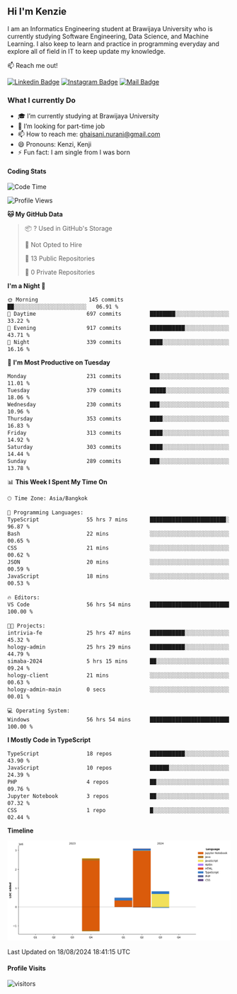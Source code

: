 ## Hi I'm Kenzie


I am an Informatics Engineering student at Brawijaya University who is currently studying Software Engineering, Data Science, and Machine Learning. I also keep to learn and practice in programming everyday and explore all of field in IT to keep update my knowledge.

:mailbox: Reach me out!

[![Linkedin Badge](https://img.shields.io/badge/-Kenzie_Taqiyassar-0e76a8?style=flat&labelColor=0e76a8&logo=linkedin&logoColor=white)](https://www.linkedin.com/in/kenzie-taqiyassar-37458b1aa/) 
[![Instagram Badge](https://img.shields.io/badge/-@__kenziehh_-e84393?style=flat&labelColor=e84393&logo=instagram&logoColor=white)](https://www.instagram.com/_kenziehh/) 
[![Mail Badge](https://img.shields.io/badge/-ghaisani.nurani-c0392b?style=flat&labelColor=c0392b&logo=gmail&logoColor=white)](mailto:ghaisani.nurani@gmail.com)

### What I currently Do

- 🎓 I’m currently studying at Brawijaya University
- 💼 I’m looking for part-time job
- 📫 How to reach me: ghaisani.nurani@gmail.com
- 😄 Pronouns: Kenzi, Kenji
- ⚡ Fun fact: I am single from I was born

#### Coding Stats
<!--START_SECTION:waka-->
![Code Time](http://img.shields.io/badge/Code%20Time-610%20hrs%2044%20mins-blue)

![Profile Views](http://img.shields.io/badge/Profile%20Views-0-blue)

**🐱 My GitHub Data** 

> 📦 ? Used in GitHub's Storage 
 > 
> 🚫 Not Opted to Hire
 > 
> 📜 13 Public Repositories 
 > 
> 🔑 0 Private Repositories 
 > 
**I'm a Night 🦉** 

```text
🌞 Morning                145 commits         ██░░░░░░░░░░░░░░░░░░░░░░░   06.91 % 
🌆 Daytime                697 commits         ████████░░░░░░░░░░░░░░░░░   33.22 % 
🌃 Evening                917 commits         ███████████░░░░░░░░░░░░░░   43.71 % 
🌙 Night                  339 commits         ████░░░░░░░░░░░░░░░░░░░░░   16.16 % 
```
📅 **I'm Most Productive on Tuesday** 

```text
Monday                   231 commits         ███░░░░░░░░░░░░░░░░░░░░░░   11.01 % 
Tuesday                  379 commits         █████░░░░░░░░░░░░░░░░░░░░   18.06 % 
Wednesday                230 commits         ███░░░░░░░░░░░░░░░░░░░░░░   10.96 % 
Thursday                 353 commits         ████░░░░░░░░░░░░░░░░░░░░░   16.83 % 
Friday                   313 commits         ████░░░░░░░░░░░░░░░░░░░░░   14.92 % 
Saturday                 303 commits         ████░░░░░░░░░░░░░░░░░░░░░   14.44 % 
Sunday                   289 commits         ███░░░░░░░░░░░░░░░░░░░░░░   13.78 % 
```


📊 **This Week I Spent My Time On** 

```text
🕑︎ Time Zone: Asia/Bangkok

💬 Programming Languages: 
TypeScript               55 hrs 7 mins       ████████████████████████░   96.87 % 
Bash                     22 mins             ░░░░░░░░░░░░░░░░░░░░░░░░░   00.65 % 
CSS                      21 mins             ░░░░░░░░░░░░░░░░░░░░░░░░░   00.62 % 
JSON                     20 mins             ░░░░░░░░░░░░░░░░░░░░░░░░░   00.59 % 
JavaScript               18 mins             ░░░░░░░░░░░░░░░░░░░░░░░░░   00.53 % 

🔥 Editors: 
VS Code                  56 hrs 54 mins      █████████████████████████   100.00 % 

🐱‍💻 Projects: 
intrivia-fe              25 hrs 47 mins      ███████████░░░░░░░░░░░░░░   45.32 % 
hology-admin             25 hrs 29 mins      ███████████░░░░░░░░░░░░░░   44.79 % 
simaba-2024              5 hrs 15 mins       ██░░░░░░░░░░░░░░░░░░░░░░░   09.24 % 
hology-client            21 mins             ░░░░░░░░░░░░░░░░░░░░░░░░░   00.63 % 
hology-admin-main        0 secs              ░░░░░░░░░░░░░░░░░░░░░░░░░   00.01 % 

💻 Operating System: 
Windows                  56 hrs 54 mins      █████████████████████████   100.00 % 
```

**I Mostly Code in TypeScript** 

```text
TypeScript               18 repos            ███████████░░░░░░░░░░░░░░   43.90 % 
JavaScript               10 repos            ██████░░░░░░░░░░░░░░░░░░░   24.39 % 
PHP                      4 repos             ██░░░░░░░░░░░░░░░░░░░░░░░   09.76 % 
Jupyter Notebook         3 repos             ██░░░░░░░░░░░░░░░░░░░░░░░   07.32 % 
CSS                      1 repo              █░░░░░░░░░░░░░░░░░░░░░░░░   02.44 % 
```



**Timeline**

![Lines of Code chart](https://raw.githubusercontent.com/kenziehh/kenziehh/master/assets/bar_graph.png)


 Last Updated on 18/08/2024 18:41:15 UTC
<!--END_SECTION:waka-->


#### Profile Visits

![visitors](https://visitor-badge.glitch.me/badge?page_id=kenziehh.kenziehh)






